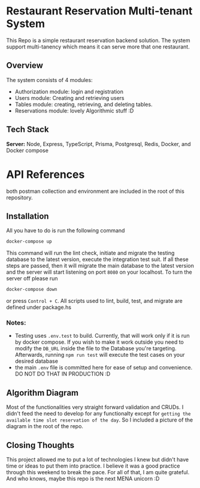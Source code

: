 
# Restaurant Reservation Multi-tenant System

This Repo is a simple restaurant reservation backend solution. The system support multi-tanency which means it can serve more that one restaurant.



## Overview

The system consists of 4 modules:
- Authorization module: login and registration
- Users module: Creating and retrieving users
- Tables module: creating, retrieving, and deleting tables.
- Reservations module: lovely Algorithmic stuff :D
## Tech Stack

**Server:** Node, Express, TypeScript, Prisma, Postgresql, Redis, Docker, and Docker compose

# API References
both postman collection and environment are included in the root of this repository.
## Installation
All you have to do is run the following command 
```bash
docker-compose up
```

This command will run the lint check, initiate and migrate the testing database to the latest version, execute the integration test suit. If all these steps are passed, then it will migrate the main database to the latest version and the server will start listening on port ```8080``` on your localhost. To turn the server off please run 
```bash
docker-compose down
```
or press `Control + C`. All scripts used to lint, build, test, and migrate are defined under package.hs
### Notes:
- Testing uses ```.env.test``` to build. Currently, that will work only if it is run by docker compose. If you wish to make it work outside you need to modify the ```DB_URL``` inside the file to the Database you're targeting. Afterwards, running ```npm run test``` will execute the test cases on your desired database
- the main ```.env``` file is committed here for ease of setup and convenience. DO NOT DO THAT IN PRODUCTION :D
## Algorithm Diagram
Most of the functionalities very straight forward validation and CRUDs. I didn't feed the need to develop for any functionalty except for `getting the available time slot reservation of the day`. So I included a picture of the diagram in the root of the repo.
## Closing Thoughts
This project allowed me to put a lot of technologies I knew but didn't have time or ideas to put them into practice. I believe it was a good practice through this weekend to break the pace. For all of that, I am quite grateful. And who knows, maybe this repo is the next MENA unicorn :D